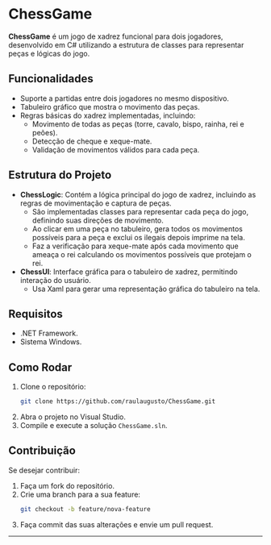 # ChessGame

**ChessGame** é um jogo de xadrez funcional para dois jogadores, desenvolvido em C# utilizando a estrutura de classes para representar peças e lógicas do jogo.

## Funcionalidades
- Suporte a partidas entre dois jogadores no mesmo dispositivo.
- Tabuleiro gráfico que mostra o movimento das peças.
- Regras básicas do xadrez implementadas, incluindo:
  - Movimento de todas as peças (torre, cavalo, bispo, rainha, rei e peões).
  - Detecção de cheque e xeque-mate.
  - Validação de movimentos válidos para cada peça.

## Estrutura do Projeto
- **ChessLogic**: Contém a lógica principal do jogo de xadrez, incluindo as regras de movimentação e captura de peças.
  - São implementadas classes para representar cada peça do jogo, definindo suas direções de movimento.
  - Ao clicar em uma peça no tabuleiro, gera todos os movimentos possíveis para a peça e exclui os ilegais depois imprime na tela.
  - Faz a verificação para xeque-mate após cada movimento que ameaça o rei calculando os movimentos possíveis que protejam o rei.
- **ChessUI**: Interface gráfica para o tabuleiro de xadrez, permitindo interação do usuário.
  - Usa Xaml para gerar uma representação gráfica do tabuleiro na tela.

## Requisitos
- .NET Framework.
- Sistema Windows.

## Como Rodar
1. Clone o repositório:
   ```bash
   git clone https://github.com/raulaugusto/ChessGame.git
   ```
2. Abra o projeto no Visual Studio.
3. Compile e execute a solução `ChessGame.sln`.

## Contribuição
Se desejar contribuir:
1. Faça um fork do repositório.
2. Crie uma branch para a sua feature:
   ```bash
   git checkout -b feature/nova-feature
   ```
3. Faça commit das suas alterações e envie um pull request.

---
